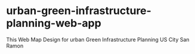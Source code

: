 # urban-green-infrastructure-planning-web-app
This Web Map Design for urban Green Infrastructure Planning US City San Ramon
